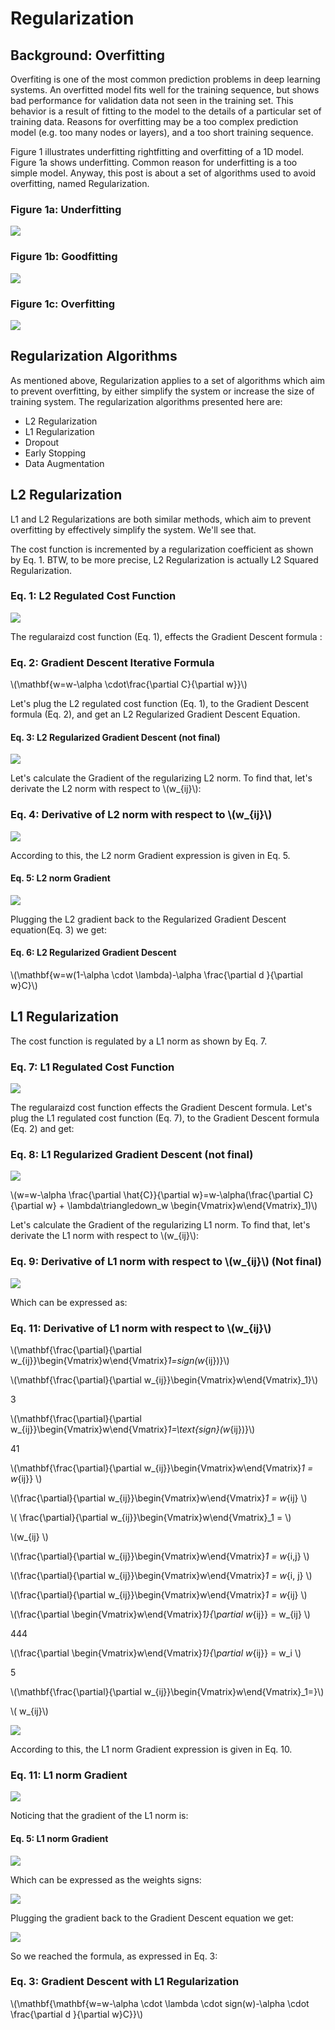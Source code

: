 # Regularization

## Background: Overfitting
Overfiting is one of the most common prediction problems in deep learning systems. An overfitted model fits well for the training sequence, but shows bad performance for validation data not seen in the training set. This behavior is a result of fitting to the model to the details of a particular set of training data. Reasons for overfitting may be a too complex prediction model (e.g. too many nodes or layers), and a too short training sequence. 

Figure 1 illustrates underfitting rightfitting and overfitting of a 1D model. Figure 1a shows underfitting. Common reason for underfitting is a too simple model. Anyway, this post is about a set of algorithms used to avoid overfitting, named Regularization.

### Figure 1a: Underfitting

![](../assets/images/regularization/underfitting.png)
 
### Figure 1b: Goodfitting

![](../assets/images/regularization/goodfitting.png)
  
### Figure 1c: Overfitting

![](../assets/images/regularization/overfitting.png)



## Regularization Algorithms

As mentioned above, Regularization applies to a set of algorithms which aim to prevent overfitting, by either simplify the system or increase the size of training system. The regularization algorithms presented here are:

- L2 Regularization
- L1 Regularization
- Dropout
- Early Stopping
- Data Augmentation

## L2 Regularization

L1 and L2 Regularizations are both similar methods, which aim to prevent overfitting by effectively simplify the system. We'll see that.

The cost function is incremented by a regularization coefficient as shown by Eq. 1. BTW, to be more precise, L2 Regularization is actually L2 Squared Regularization.

### Eq. 1: L2 Regulated Cost Function

![](../assets/images/regularization/l2-regularization.svg)


The regularaizd cost function (Eq. 1), effects the Gradient Descent formula :

### Eq. 2: Gradient Descent Iterative Formula

\\(\mathbf{w=w-\alpha \cdot\frac{\partial C}{\partial w}}\\)


Let's plug the L2 regulated cost function (Eq. 1), to the Gradient Descent formula (Eq. 2), and get an L2 Regularized Gradient Descent Equation.

#### Eq. 3: L2 Regularized Gradient Descent (not final)

![](../assets/images/regularization/l2-gradient-descent-1.svg)


Let's calculate the Gradient of the regularizing L2 norm. To find that, let's derivate the L2 norm with respect to \\(w_{ij}\\):

### Eq. 4: Derivative of L2 norm with respect to \\(w_{ij}\\)

![](../assets/images/regularization/l2-derivative.svg)

According to this, the L2 norm Gradient expression is given in Eq. 5.

#### Eq. 5:  L2 norm Gradient

![](../assets/images/regularization/l2-gradient.svg)

Plugging the L2 gradient back to the Regularized Gradient Descent equation(Eq. 3) we get:

#### Eq. 6:  L2 Regularized Gradient Descent

\\(\mathbf{w=w(1-\alpha \cdot \lambda)-\alpha \frac{\partial d }{\partial w}C}\\)


## L1 Regularization

The cost function is regulated by a L1 norm as shown by Eq. 7.

### Eq. 7: L1 Regulated Cost Function

![](../assets/images/regularization/l1-regularization.svg)

The regularaizd cost function effects the Gradient Descent formula. Let's plug the L1 regulated cost function (Eq. 7), to the Gradient Descent formula (Eq. 2) and get:

### Eq. 8: L1 Regularized Gradient Descent (not final)

![](../assets/images/regularization/l1-gradient.svg)

\\(w=w-\alpha \frac{\partial \hat{C}}{\partial w}=w-\alpha(\frac{\partial C}{\partial w} + \lambda\triangledown_w  \begin{Vmatrix}w\end{Vmatrix}_1)\\)


Let's calculate the Gradient of the regularizing L1 norm. To find that, let's derivate the L1 norm with respect to \\(w_{ij}\\):

### Eq. 9: Derivative of L1 norm with respect to \\(w_{ij}\\) (Not final)

![](../assets/images/regularization/l1-derivative.svg)

Which can be expressed as:

### Eq. 11: Derivative of L1 norm with respect to \\(w_{ij}\\)

\\(\mathbf{\frac{\partial}{\partial w_{ij}}\begin{Vmatrix}w\end{Vmatrix}_1=sign(w_{ij})}\\)

\\(\mathbf{\frac{\partial}{\partial w_{ij}}\begin{Vmatrix}w\end{Vmatrix}_1}\\)

3

\\(\mathbf{\frac{\partial}{\partial w_{ij}}\begin{Vmatrix}w\end{Vmatrix}_1=\text{sign}(w_{ij})}\\)

41

\\(\mathbf{\frac{\partial}{\partial w_{ij}}\begin{Vmatrix}w\end{Vmatrix}_1 = w_{ij}} \\)

\\(\frac{\partial}{\partial w_{ij}}\begin{Vmatrix}w\end{Vmatrix}_1 = w_{ij} \\)

\\( \frac{\partial}{\partial w_{ij}}\begin{Vmatrix}w\end{Vmatrix}_1 = \\)

\\(w_{ij} \\)


\\(\frac{\partial}{\partial w_{ij}}\begin{Vmatrix}w\end{Vmatrix}_1 = w_{i,j} \\)

\\(\frac{\partial}{\partial w_{ij}}\begin{Vmatrix}w\end{Vmatrix}_1 = w_{i, j} \\)

\\(\frac{\partial}{\partial w_{ij}}\begin{Vmatrix}w\end{Vmatrix}_1 = w_{ij} \\)


\\(\frac{\partial \begin{Vmatrix}w\end{Vmatrix}_1}{\partial w_{ij}} = w_{ij} \\)

444

\\(\frac{\partial \begin{Vmatrix}w\end{Vmatrix}_1}{\partial w_{ij}} = w_i \\)


5

\\(\mathbf{\frac{\partial}{\partial w_{ij}}\begin{Vmatrix}w\end{Vmatrix}_1=}\\)

\\( w_{ij}\\)


![](../assets/images/regularization/l1-derivative.svg)



According to this, the L1 norm Gradient expression is given in Eq. 10.

### Eq. 11:  L1 norm Gradient

![](../assets/images/regularization/l1-gradient.svg)


Noticing that the gradient of the L1 norm is:

#### Eq. 5:  L1 norm Gradient


![](../assets/images/regularization/l1-derivative.svg)

Which can be expressed as the weights signs:


![](../assets/images/regularization/l1-gradient-sign.svg)


Plugging the gradient back to the Gradient Descent equation we get:

![](../assets/images/regularization/l1-gradient-descent.svg)


So we reached the formula, as expressed in Eq. 3:

### Eq. 3: Gradient Descent with L1 Regularization

\\(\mathbf{\mathbf{w=w-\alpha \cdot \lambda \cdot sign(w)-\alpha \cdot \frac{\partial d }{\partial w}C}}\\)




